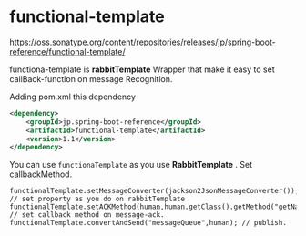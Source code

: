 # functional-template

https://oss.sonatype.org/content/repositories/releases/jp/spring-boot-reference/functional-template/

functiona-template is __rabbitTemplate__ Wrapper that make it easy to set callBack-function on message Recognition.

Adding pom.xml this dependency 
```xml
<dependency>
	<groupId>jp.spring-boot-reference</groupId>
	<artifactId>functional-template</artifactId>
	<version>1.1</version>
</dependency>
```


You can use `functionaTemplate` as you use __RabbitTemplate__ . 
Set callbackMethod.

```java:example
functionalTemplate.setMessageConverter(jackson2JsonMessageConverter()); // set property as you do on rabbitTemplate
functionalTemplate.setACKMethod(human,human.getClass().getMethod("getName")); // set callback method on message-ack.
functionalTemplate.convertAndSend("messageQueue",human); // publish. 
```
